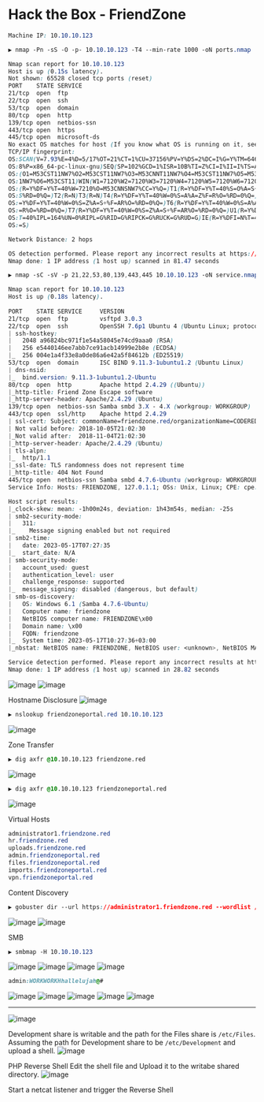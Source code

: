 # Hack the Box - FriendZone

```CSS
Machine IP: 10.10.10.123
```

```CSS
▶ nmap -Pn -sS -O -p- 10.10.10.123 -T4 --min-rate 1000 -oN ports.nmap

Nmap scan report for 10.10.10.123
Host is up (0.15s latency).
Not shown: 65528 closed tcp ports (reset)
PORT    STATE SERVICE
21/tcp  open  ftp
22/tcp  open  ssh
53/tcp  open  domain
80/tcp  open  http
139/tcp open  netbios-ssn
443/tcp open  https
445/tcp open  microsoft-ds
No exact OS matches for host (If you know what OS is running on it, see https://nmap.org/submit/ ).
TCP/IP fingerprint:
OS:SCAN(V=7.93%E=4%D=5/17%OT=21%CT=1%CU=37156%PV=Y%DS=2%DC=I%G=Y%TM=64647D0
OS:8%P=x86_64-pc-linux-gnu)SEQ(SP=102%GCD=1%ISR=10B%TI=Z%CI=I%II=I%TS=A)OPS
OS:(O1=M53CST11NW7%O2=M53CST11NW7%O3=M53CNNT11NW7%O4=M53CST11NW7%O5=M53CST1
OS:1NW7%O6=M53CST11)WIN(W1=7120%W2=7120%W3=7120%W4=7120%W5=7120%W6=7120)ECN
OS:(R=Y%DF=Y%T=40%W=7210%O=M53CNNSNW7%CC=Y%Q=)T1(R=Y%DF=Y%T=40%S=O%A=S+%F=A
OS:S%RD=0%Q=)T2(R=N)T3(R=N)T4(R=Y%DF=Y%T=40%W=0%S=A%A=Z%F=R%O=%RD=0%Q=)T5(R
OS:=Y%DF=Y%T=40%W=0%S=Z%A=S+%F=AR%O=%RD=0%Q=)T6(R=Y%DF=Y%T=40%W=0%S=A%A=Z%F
OS:=R%O=%RD=0%Q=)T7(R=Y%DF=Y%T=40%W=0%S=Z%A=S+%F=AR%O=%RD=0%Q=)U1(R=Y%DF=N%
OS:T=40%IPL=164%UN=0%RIPL=G%RID=G%RIPCK=G%RUCK=G%RUD=G)IE(R=Y%DFI=N%T=40%CD
OS:=S)

Network Distance: 2 hops

OS detection performed. Please report any incorrect results at https://nmap.org/submit/ .
Nmap done: 1 IP address (1 host up) scanned in 81.47 seconds
```

```CSS
▶ nmap -sC -sV -p 21,22,53,80,139,443,445 10.10.10.123 -oN service.nmap

Nmap scan report for 10.10.10.123
Host is up (0.18s latency).      
                                                                                     
PORT    STATE SERVICE     VERSION
21/tcp  open  ftp         vsftpd 3.0.3  
22/tcp  open  ssh         OpenSSH 7.6p1 Ubuntu 4 (Ubuntu Linux; protocol 2.0)
| ssh-hostkey:                           
|   2048 a96824bc971f1e54a58045e74cd9aaa0 (RSA)
|   256 e5440146ee7abb7ce91acb14999e2b8e (ECDSA)
|_  256 004e1a4f33e8a0de86a6e42a5f84612b (ED25519)
53/tcp  open  domain      ISC BIND 9.11.3-1ubuntu1.2 (Ubuntu Linux)                                                                                                        
| dns-nsid: 
|_  bind.version: 9.11.3-1ubuntu1.2-Ubuntu                                                                                                                                 
80/tcp  open  http        Apache httpd 2.4.29 ((Ubuntu))    
|_http-title: Friend Zone Escape software
|_http-server-header: Apache/2.4.29 (Ubuntu)
139/tcp open  netbios-ssn Samba smbd 3.X - 4.X (workgroup: WORKGROUP)
443/tcp open  ssl/http    Apache httpd 2.4.29
| ssl-cert: Subject: commonName=friendzone.red/organizationName=CODERED/stateOrProvinceName=CODERED/countryName=JO
| Not valid before: 2018-10-05T21:02:30
|_Not valid after:  2018-11-04T21:02:30
|_http-server-header: Apache/2.4.29 (Ubuntu)
| tls-alpn: 
|_  http/1.1
|_ssl-date: TLS randomness does not represent time
|_http-title: 404 Not Found
445/tcp open  netbios-ssn Samba smbd 4.7.6-Ubuntu (workgroup: WORKGROUP)
Service Info: Hosts: FRIENDZONE, 127.0.1.1; OSs: Unix, Linux; CPE: cpe:/o:linux:linux_kernel

Host script results:
|_clock-skew: mean: -1h00m24s, deviation: 1h43m54s, median: -25s
| smb2-security-mode: 
|   311: 
|_    Message signing enabled but not required
| smb2-time: 
|   date: 2023-05-17T07:27:35
|_  start_date: N/A
| smb-security-mode: 
|   account_used: guest
|   authentication_level: user
|   challenge_response: supported
|_  message_signing: disabled (dangerous, but default)
| smb-os-discovery: 
|   OS: Windows 6.1 (Samba 4.7.6-Ubuntu)
|   Computer name: friendzone
|   NetBIOS computer name: FRIENDZONE\x00
|   Domain name: \x00
|   FQDN: friendzone
|_  System time: 2023-05-17T10:27:36+03:00
|_nbstat: NetBIOS name: FRIENDZONE, NetBIOS user: <unknown>, NetBIOS MAC: 000000000000 (Xerox)

Service detection performed. Please report any incorrect results at https://nmap.org/submit/ .
Nmap done: 1 IP address (1 host up) scanned in 28.82 seconds
```

![image](https://github.com/0xhardyboy/Hack-the-Box/assets/83878909/06dd652f-5623-439c-9c9c-2a439e9e183e)
![image](https://github.com/0xhardyboy/Hack-the-Box/assets/83878909/e4616dad-d202-41c4-a7b4-31b961b2ef76)

Hostname Disclosure
![image](https://github.com/0xhardyboy/Hack-the-Box/assets/83878909/cf335497-84cf-4db5-8478-f16d624e3baf)
```CSS
▶ nslookup friendzoneportal.red 10.10.10.123
```
![image](https://github.com/0xhardyboy/Hack-the-Box/assets/83878909/b2ff9349-a5d3-4348-822e-d68b949fb424)

Zone Transfer
```CSS
▶ dig axfr @10.10.10.123 friendzone.red
```
![image](https://github.com/0xhardyboy/Hack-the-Box/assets/83878909/d245a5c6-8d45-4d14-ab87-f56c50334d73)

```CSS
▶ dig axfr @10.10.10.123 friendzoneportal.red
```
![image](https://github.com/0xhardyboy/Hack-the-Box/assets/83878909/d76122e3-d1b7-41db-b042-16fd11951483)

Virtual Hosts
```CSS
administrator1.friendzone.red
hr.friendzone.red
uploads.friendzone.red
admin.friendzoneportal.red
files.friendzoneportal.red
imports.friendzoneportal.red
vpn.friendzoneportal.red
```
Content Discovery
```CSS
▶ gobuster dir --url https://administrator1.friendzone.red --wordlist /usr/share/wordlists/seclists/Discovery/Web-Content/directory-list-2.3-small.txt --extensions php --threads 25 --no-tls-validation
```
![image](https://github.com/0xhardyboy/Hack-the-Box/assets/83878909/0da5f1a6-b33e-43f0-aca3-8594537c1577)
![image](https://github.com/0xhardyboy/Hack-the-Box/assets/83878909/b9d30404-2195-4dca-a5ae-752eeb15ca9b)

SMB
```CSS
▶ smbmap -H 10.10.10.123 
```
![image](https://github.com/0xhardyboy/Hack-the-Box/assets/83878909/318b883a-f244-4562-a1a4-b145ca77efe7)
![image](https://github.com/0xhardyboy/Hack-the-Box/assets/83878909/2d3fa62f-789e-4b37-9ce2-dc0fe0e355f7)
![image](https://github.com/0xhardyboy/Hack-the-Box/assets/83878909/10d3cfd7-4f8a-4ad4-bbd2-d75935e016ea)
![image](https://github.com/0xhardyboy/Hack-the-Box/assets/83878909/5672e92e-431e-4765-b445-a685a3341601)
```CSS
admin:WORKWORKHhallelujah@#
```

![image](https://github.com/0xhardyboy/Hack-the-Box/assets/83878909/15569cf5-0257-45fd-ab1c-fe7cddcaf121)
![image](https://github.com/0xhardyboy/Hack-the-Box/assets/83878909/b43c07db-1ccd-4b9e-8c37-2dbb5f62889e)
![image](https://github.com/0xhardyboy/Hack-the-Box/assets/83878909/9b726551-4fbe-4caf-8601-e899684e65d6)
![image](https://github.com/0xhardyboy/Hack-the-Box/assets/83878909/f1756d22-95e9-4d63-9779-9b53ad229c5f)
![image](https://github.com/0xhardyboy/Hack-the-Box/assets/83878909/46bd3cba-2ec7-4156-8019-9e5ddd4a7b26)

---
![image](https://github.com/0xhardyboy/Hack-the-Box/assets/83878909/8c38c6ad-0071-4c24-aca7-9851246b186f)

Development share is writable and the path for the Files share is `/etc/Files`. Assuming the path for Development share to be `/etc/Development` and upload a shell.
![image](https://github.com/0xhardyboy/Hack-the-Box/assets/83878909/ffe49d2e-4219-47f0-9aa8-2032150765f3)

PHP Reverse Shell
Edit the shell file and Upload it to the writabe shared directory.
![image](https://github.com/0xhardyboy/Hack-the-Box/assets/83878909/05fa9182-9aa7-49c5-8dc9-bb1fc8033b90)

Start a netcat listener and trigger the Reverse Shell


